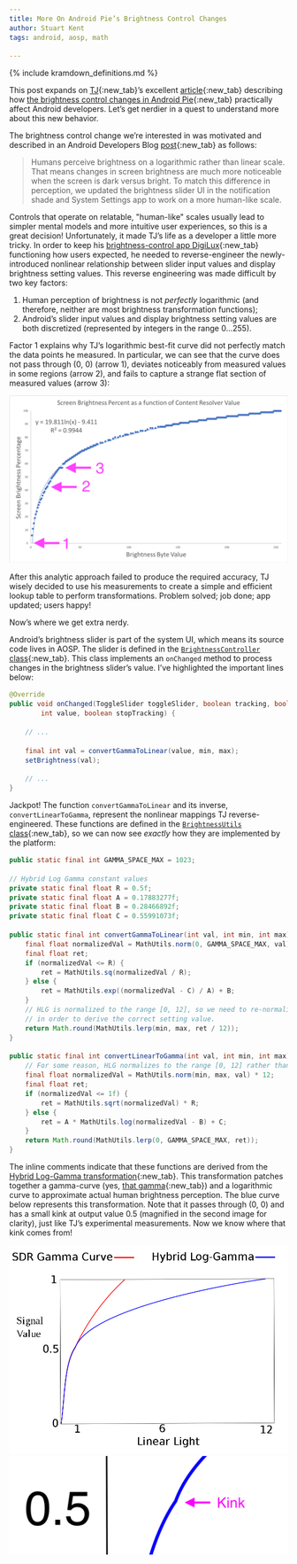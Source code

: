 ```yaml
---
title: More On Android Pie’s Brightness Control Changes
author: Stuart Kent
tags: android, aosp, math

---
```


{% include kramdown_definitions.md %}

This post expands on [TJ](https://twitter.com/Tunji_D){:new_tab}’s excellent [article](https://medium.com/@Tunji_D/reverse-engineering-android-pies-logarithmic-brightness-curve-ecd41739d7a2){:new_tab} describing how [the brightness control changes in Android Pie](https://android-developers.googleblog.com/2018/11/getting-screen-brightness-right-for.html){:new_tab} practically affect Android developers. Let’s get nerdier in a quest to understand more about this new behavior.

<!--more-->

The brightness control change we’re interested in was motivated and described in an Android Developers Blog [post](https://android-developers.googleblog.com/2018/11/getting-screen-brightness-right-for.html){:new_tab} as follows:

> Humans perceive brightness on a logarithmic rather than linear scale. That means changes in screen brightness are much more noticeable when the screen is dark versus bright. To match this difference in perception, we updated the brightness slider UI in the notification shade and System Settings app to work on a more human-like scale.

Controls that operate on relatable, "human-like" scales usually lead to simpler mental models and more intuitive user experiences, so this is a great decision! Unfortunately, it made TJ’s life as a developer a little more tricky. In order to keep his [brightness-control app DigiLux](https://play.google.com/store/apps/details?id=com.tunjid.fingergestures){:new_tab} functioning how users expected, he needed to reverse-engineer the newly-introduced nonlinear relationship between slider input values and display brightness setting values. This reverse engineering was made difficult by two key factors:

1. Human perception of brightness is not _perfectly_ logarithmic (and therefore, neither are most brightness transformation functions);
2. Android’s slider input values and display brightness setting values are both discretized (represented by integers in the range 0...255).

Factor 1 explains why TJ’s logarithmic best-fit curve did not perfectly match the data points he measured. In particular, we can see that the curve does not pass through (0, 0) (arrow 1), deviates noticeably from measured values in some regions (arrow 2), and fails to capture a strange flat section of measured values (arrow 3):

<div class="image-container">
  <img src="/assets/images/more-on-android-pies-brightness-control-changes-tj-annotated-opt.png" />
</div>

After this analytic approach failed to produce the required accuracy, TJ wisely decided to use his measurements to create a simple and efficient lookup table to perform transformations. Problem solved; job done; app updated; users happy! 

Now’s where we get extra nerdy.

Android’s brightness slider is part of the system UI, which means its source code lives in AOSP. The slider is defined in the [`BrightnessController` class](https://android.googlesource.com/platform/frameworks/base/+/android-9.0.0_r18/packages/SystemUI/src/com/android/systemui/settings/BrightnessController.java){:new_tab}. This class implements an `onChanged` method to process changes in the brightness slider’s value. I’ve highlighted the important lines below:

```java
@Override
public void onChanged(ToggleSlider toggleSlider, boolean tracking, boolean automatic,
        int value, boolean stopTracking) {
    
    // ...

    final int val = convertGammaToLinear(value, min, max);
    setBrightness(val);

    // ...
}
```

Jackpot! The function `convertGammaToLinear` and its inverse, `convertLinearToGamma`, represent the nonlinear mappings TJ reverse-engineered. These functions are defined in the [`BrightnessUtils` class](https://android.googlesource.com/platform/frameworks/base/+/android-9.0.0_r18/packages/SettingsLib/src/com/android/settingslib/display/BrightnessUtils.java){:new_tab}, so we can now see _exactly_ how they are implemented by the platform:

```java
public static final int GAMMA_SPACE_MAX = 1023;

// Hybrid Log Gamma constant values
private static final float R = 0.5f;
private static final float A = 0.17883277f;
private static final float B = 0.28466892f;
private static final float C = 0.55991073f;

public static final int convertGammaToLinear(int val, int min, int max) {
    final float normalizedVal = MathUtils.norm(0, GAMMA_SPACE_MAX, val);
    final float ret;
    if (normalizedVal <= R) {
        ret = MathUtils.sq(normalizedVal / R);
    } else {
        ret = MathUtils.exp((normalizedVal - C) / A) + B;
    }
    // HLG is normalized to the range [0, 12], so we need to re-normalize to the range [0, 1]
    // in order to derive the correct setting value.
    return Math.round(MathUtils.lerp(min, max, ret / 12));
}

public static final int convertLinearToGamma(int val, int min, int max) {
    // For some reason, HLG normalizes to the range [0, 12] rather than [0, 1]
    final float normalizedVal = MathUtils.norm(min, max, val) * 12;
    final float ret;
    if (normalizedVal <= 1f) {
        ret = MathUtils.sqrt(normalizedVal) * R;
    } else {
        ret = A * MathUtils.log(normalizedVal - B) + C;
    }
    return Math.round(MathUtils.lerp(0, GAMMA_SPACE_MAX, ret));
}
```

The inline comments indicate that these functions are derived from the [Hybrid Log-Gamma transformation](https://en.wikipedia.org/wiki/Hybrid_Log-Gamma){:new_tab}. This transformation patches together a gamma-curve (yes, [that gamma](https://en.wikipedia.org/wiki/Gamma_correction){:new_tab}) and a logarithmic curve to approximate actual human brightness perception. The blue curve below represents this transformation. Note that it passes through (0, 0) and has a small kink at output value 0.5 (magnified in the second image for clarity), just like TJ’s experimental measurements. Now we know where that kink comes from!

<div class="image-container">
  <img src="/assets/images/more-on-android-pies-brightness-control-changes-hlg-opt.png" />
</div>

<div class="image-container">
  <img src="/assets/images/more-on-android-pies-brightness-control-changes-hlg-kink-opt.png" />
</div>

